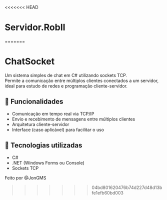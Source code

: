 <<<<<<< HEAD
# Servidor.RobII
=======
# ChatSocket

Um sistema simples de chat em C# utilizando sockets TCP.  
Permite a comunicação entre múltiplos clientes conectados a um servidor, ideal para estudo de redes e programação cliente-servidor.

## 🧠 Funcionalidades

- Comunicação em tempo real via TCP/IP
- Envio e recebimento de mensagens entre múltiplos clientes
- Arquitetura cliente-servidor
- Interface (caso aplicável) para facilitar o uso

## 🚀 Tecnologias utilizadas

- C#
- .NET (Windows Forms ou Console)
- Sockets TCP

Feito por @JonGMS

>>>>>>> 04bd801620476b74d227d48d13bfe1efb60bd003

